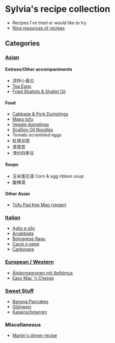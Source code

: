 # Sylvia's recipe collection

- Recipes I've tried or would like to try
- [Nice resources of recipes](nice-resources.md)

## Categories

### [Asian](asian/)

#### Entrees/Other accompaniments

- 涼拌小黃瓜
- [Tea Eggs](asian/tea-eggs.md)
- [Fried Shallots & Shallot Oil](asian/fried-shallots-oil.md)

#### Food
- [Cabbage & Pork Dumplings](asian/cabbage-pork-dumplings.md)
- [Mapo tofu](asian/mapo-tofu.md)
- [Veggie dumplings](asian/veggie-dumplings.md)
- [Scallion Oil Noodles](asian/scallion-oil-noodles.md)
- Tomato scrambled eggs 
- 紅燒豆腐
- 燙萵苣
- 清炒四季豆

#### Soups
- 玉米蛋花湯 Corn & egg ribbon soup 
- 酸辣湯

#### Other Asian
- [Tofu Pad Kee Mao (vegan)](asian/tofu-pad-kee-mao.md)


### [Italian](italian/)
- [Aglio e olio](italian/aglio-e-olio.md)
- [Arrabbiata](italian/arrabbiata.md)
- [Bolognese Ragu](italian/bolognese-ragu.md)
- [Cacio e pepe](italian/cacio-e-pepe.md)
- [Carbonara](italian/carbonara.md)

### [European / Western](european-western/)
- [Älplermagronen mit Apfelmus](european-western/aelplermagronen-mit-apfelmus.md)
- [Easy Mac 'n Cheese](european-western/easy-mac-n-cheese.md)

### [Sweet Stuff](sweet-stuff/)
- [Banana Pancakes](sweet-stuff/banana-pancakes.md)
- [Glühwein](sweet-stuff/gluhwein.md)
- [Kaiserschmarren](sweet-stuff/kaiserschmarren.md)

### Miscellaneous
- [Martin's dinner recipe](dinner-recipe.md)
